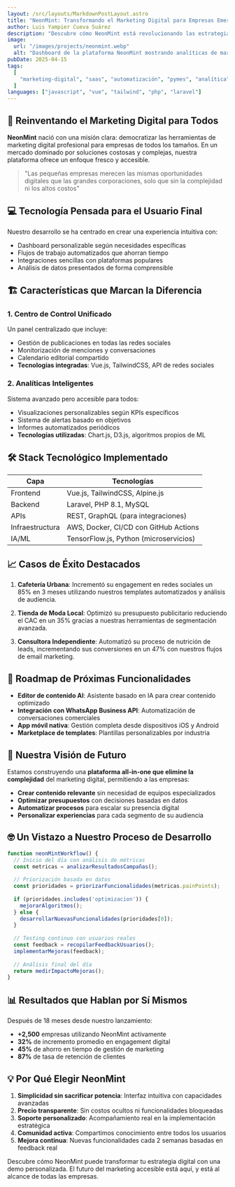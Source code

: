 ```yaml
---
layout: /src/layouts/MarkdownPostLayout.astro
title: "NeonMint: Transformando el Marketing Digital para Empresas Emergentes"
author: Luis Yampier Cueva Suárez
description: "Descubre cómo NeonMint está revolucionando las estrategias de marketing digital para pequeñas empresas con herramientas accesibles e inteligencia artificial."
image:
  url: "/images/projects/neonmint.webp"
  alt: "Dashboard de la plataforma NeonMint mostrando analíticas de marketing"
pubDate: 2025-04-15
tags:
  [
    "marketing-digital", "saas", "automatización", "pymes", "analítica"
  ]
languages: ["javascript", "vue", "tailwind", "php", "laravel"]
---
```


## 🚀 Reinventando el Marketing Digital para Todos

**NeonMint** nació con una misión clara: democratizar las herramientas de marketing digital profesional para empresas de todos los tamaños. En un mercado dominado por soluciones costosas y complejas, nuestra plataforma ofrece un enfoque fresco y accesible.

> "Las pequeñas empresas merecen las mismas oportunidades digitales que las grandes corporaciones, solo que sin la complejidad ni los altos costos"

## 💻 Tecnología Pensada para el Usuario Final

Nuestro desarrollo se ha centrado en crear una experiencia intuitiva con:

- Dashboard personalizable según necesidades específicas
- Flujos de trabajo automatizados que ahorran tiempo
- Integraciones sencillas con plataformas populares
- Análisis de datos presentados de forma comprensible

## 🏗️ Características que Marcan la Diferencia

### 1. Centro de Control Unificado
Un panel centralizado que incluye:
- Gestión de publicaciones en todas las redes sociales
- Monitorización de menciones y conversaciones
- Calendario editorial compartido
- **Tecnologías integradas**: Vue.js, TailwindCSS, API de redes sociales

### 2. Analíticas Inteligentes
Sistema avanzado pero accesible para todos:
- Visualizaciones personalizables según KPIs específicos
- Sistema de alertas basado en objetivos
- Informes automatizados periódicos
- **Tecnologías utilizadas**: Chart.js, D3.js, algoritmos propios de ML

## 🛠️ Stack Tecnológico Implementado

| Capa           | Tecnologías                          |
|----------------|--------------------------------------|
| Frontend       | Vue.js, TailwindCSS, Alpine.js       |
| Backend        | Laravel, PHP 8.1, MySQL              |
| APIs           | REST, GraphQL (para integraciones)   |
| Infraestructura| AWS, Docker, CI/CD con GitHub Actions|
| IA/ML          | TensorFlow.js, Python (microservicios)|

## 📈 Casos de Éxito Destacados

1. **Cafetería Urbana**: Incrementó su engagement en redes sociales un 85% en 3 meses utilizando nuestros templates automatizados y análisis de audiencia.

2. **Tienda de Moda Local**: Optimizó su presupuesto publicitario reduciendo el CAC en un 35% gracias a nuestras herramientas de segmentación avanzada.

3. **Consultora Independiente**: Automatizó su proceso de nutrición de leads, incrementando sus conversiones en un 47% con nuestros flujos de email marketing.

## 🌱 Roadmap de Próximas Funcionalidades

- **Editor de contenido AI**: Asistente basado en IA para crear contenido optimizado
- **Integración con WhatsApp Business API**: Automatización de conversaciones comerciales
- **App móvil nativa**: Gestión completa desde dispositivos iOS y Android
- **Marketplace de templates**: Plantillas personalizables por industria

## 🎯 Nuestra Visión de Futuro

Estamos construyendo una **plataforma all-in-one que elimine la complejidad** del marketing digital, permitiendo a las empresas:
- **Crear contenido relevante** sin necesidad de equipos especializados
- **Optimizar presupuestos** con decisiones basadas en datos
- **Automatizar procesos** para escalar su presencia digital
- **Personalizar experiencias** para cada segmento de su audiencia

## 🤓 Un Vistazo a Nuestro Proceso de Desarrollo

```javascript
function neonMintWorkflow() {
  // Inicio del día con análisis de métricas
  const metricas = analizarResultadosCampañas();
  
  // Priorización basada en datos
  const prioridades = priorizarFuncionalidades(metricas.painPoints);
  
  if (prioridades.includes('optimizacion')) {
    mejorarAlgoritmos();
  } else {
    desarrollarNuevasFuncionalidades(prioridades[0]);
  }
  
  // Testing continuo con usuarios reales
  const feedback = recopilarFeedbackUsuarios();
  implementarMejoras(feedback);
  
  // Análisis final del día
  return medirImpactoMejoras();
}
```

## 📊 Resultados que Hablan por Sí Mismos

Después de 18 meses desde nuestro lanzamiento:

- **+2,500** empresas utilizando NeonMint activamente
- **32%** de incremento promedio en engagement digital
- **45%** de ahorro en tiempo de gestión de marketing
- **87%** de tasa de retención de clientes

## 💡 Por Qué Elegir NeonMint

1. **Simplicidad sin sacrificar potencia**: Interfaz intuitiva con capacidades avanzadas
2. **Precio transparente**: Sin costos ocultos ni funcionalidades bloqueadas
3. **Soporte personalizado**: Acompañamiento real en la implementación estratégica
4. **Comunidad activa**: Compartimos conocimiento entre todos los usuarios
5. **Mejora continua**: Nuevas funcionalidades cada 2 semanas basadas en feedback real

Descubre cómo NeonMint puede transformar tu estrategia digital con una demo personalizada. El futuro del marketing accesible está aquí, y está al alcance de todas las empresas.
